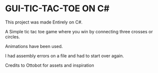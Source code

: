 # GUI-TIC-TAC-TOE ON C#

This project was made Entirely on C#.

A Simple tic tac toe game where you win by connecting three crosses or circles.

Animations have  been used.

I had assembly errors on a file and had to start over again.

Credits to Ottobot for assets and inspiration

